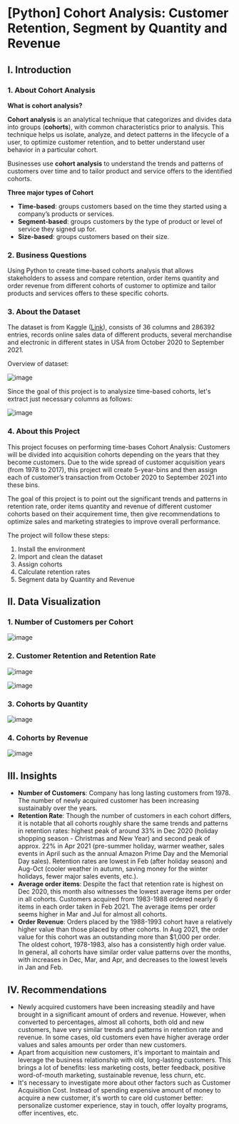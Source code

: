 # [Python] Cohort Analysis: Customer Retention, Segment by Quantity and Revenue

## I. Introduction

### 1. About Cohort Analysis

**What is cohort analysis?**

**Cohort analysis** is an analytical technique that categorizes and divides data into groups (**cohorts**), with common characteristics prior to analysis. This technique helps us isolate, analyze, and detect patterns in the lifecycle of a user, to optimize customer retention, and to better understand user behavior in a particular cohort.

Businesses use **cohort analysis** to understand the trends and patterns of customers over time and to tailor product and service offers to the identified cohorts.

**Three major types of Cohort**
- **Time-based**: groups customers based on the time they started using a company’s products or services.
- **Segment-based**: groups customers by the type of product or level of service they signed up for.
- **Size-based**: groups customers based on their size.


### 2. Business Questions
Using Python to create time-based cohorts analysis that allows stakeholders to assess and compare retention, order items quantity and order revenue from different cohorts of customer to optimize and tailor products and services offers to these specific cohorts.

### 3. About the Dataset

The dataset is from Kaggle ([Link](https://www.kaggle.com/datasets/ytgangster/online-sales-in-usa)), consists of 36 columns and 286392 entries, records online sales data of different products, several merchandise and electronic in different states in USA from October 2020 to September 2021. 

Overview of dataset:

![image](https://github.com/mytrannn22/Cohort-Analysis/assets/140190425/73316003-dead-4395-874a-d9711ddb0007)


Since the goal of this project is to analysize time-based cohorts, let's extract just necessary columns as follows:

![image](https://github.com/mytrannn22/Cohort-Analysis/assets/140190425/78e863b3-6e5e-42bf-9dcb-6876845a0c4e)


### 4. About this Project

This project focuses on performing time-bases Cohort Analysis: Customers will be divided into acquisition cohorts depending on the years that they become customers. Due to the wide spread of customer acquisition years (from 1978 to 2017), this project will create 5-year-bins and then assign each of customer’s transaction from October 2020 to September 2021 into these bins. 

The goal of this project is to point out the significant trends and patterns in retention rate, order items quantity and revenue of different customer cohorts based on their acquirement time, then give recommendations to optimize sales and marketing strategies to improve overall performance.

The project will follow these steps:

1. Install the environment
2. Import and clean the dataset
3. Assign cohorts
4. Calculate retention rates
5. Segment data by Quantity and Revenue 

## II. Data Visualization

### 1. Number of Customers per Cohort
![image](https://github.com/mytrannn22/Cohort-Analysis/assets/140190425/afde96c7-c254-44be-82b8-36d287123f11)


### 2. Customer Retention and Retention Rate
![image](https://github.com/mytrannn22/Cohort-Analysis/assets/140190425/1f2f6b91-ce06-4d49-9622-6ed0dd2e6321)

![image](https://github.com/mytrannn22/Cohort-Analysis/assets/140190425/243e155e-921b-4ef0-82fc-e7faf72348a4)

### 3. Cohorts by Quantity
![image](https://github.com/mytrannn22/Cohort-Analysis/assets/140190425/d0adcd6b-c3c2-4cde-8b95-856468d6ebb4)


### 4. Cohorts by Revenue
![image](https://github.com/mytrannn22/Cohort-Analysis/assets/140190425/0ef4b796-e34a-4c7a-bcbd-7fad8a8abe54)


## III. Insights 

- **Number of Customers**: Company has long lasting customers from 1978. The number of newly acquired customer has been increasing sustainably over the years.
- **Retention Rate**: Though the number of customers in each cohort differs, it is notable that all cohorts roughly share the same trends and patterns in retention rates: highest peak of around 33% in Dec 2020 (holiday shopping season - Christmas and New Year) and second peak of approx. 22% in Apr 2021 (pre-summer holiday, warmer weather, sales events in April such as the annual Amazon Prime Day and the Memorial Day sales). Retention rates are lowest in Feb (after holiday season) and Aug-Oct (cooler weather in autumn, saving money for the winter holidays, fewer major sales events, etc.).
- **Average order items**: Despite the fact that retention rate is highest on Dec 2020, this month also witnesses the lowest average items per order in all cohorts. Customers acquired from 1983-1988 ordered nearly 6 items in each order taken in Feb 2021. The average items per order seems higher in Mar and Jul for almost all cohorts.
- **Order Revenue**: Orders placed by the 1988-1993 cohort have a relatively higher value than those placed by other cohorts. In Aug 2021, the order value for this cohort was an outstanding more than $1,000 per order. The oldest cohort, 1978-1983, also has a consistently high order value. In general, all cohorts have similar order value patterns over the months, with increases in Dec, Mar, and Apr, and decreases to the lowest levels in Jan and Feb. 

## IV. Recommendations

- Newly acquired customers have been increasing steadily and have brought in a significant amount of orders and revenue. However, when converted to percentages, almost all cohorts, both old and new customers, have very similar trends and patterns in retention rate and revenue. In some cases, old customers even have higher average order values and sales amounts per order than new customers. 
- Apart from acquisition new customers, it's important to maintain and leverage the business relationship with old, long-lasting customers. This brings a lot of benefits: less marketing costs, better feedback, positive word-of-mouth marketing, sustainable revenue, less churn, etc. 
- It's necessary to investigate more about other factors such as Customer Acquisition Cost. Instead of spending expensive amount of money to acquire a new customer, it's worth to care old customer better: personalize customer experience, stay in touch, offer loyalty programs, offer incentives, etc.
